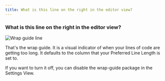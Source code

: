 ```yaml
---
title: What is this line on the right in the editor view?
---
```


### What is this line on the right in the editor view?

![Wrap guide line](@images/atom/wrap-guide-line.png)

That's the wrap guide. It is a visual indicator of when your lines of code are getting too long. It defaults to the column that your Preferred Line Length is set to.

If you want to turn it off, you can disable the wrap-guide package in the Settings View.
